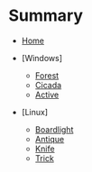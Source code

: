 # Summary

- [Home](README.md)
- [Windows]
  - [Forest](Forest.md)
  - [Cicada](Cicada.md)
  - [Active](Active.md)
  
- [Linux]
  - [Boardlight](Boardlight.md)
  - [Antique](Antique.md)
  - [Knife](Knife.md)
  - [Trick](Trick.md)
